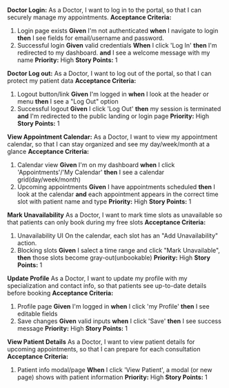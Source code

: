 **Doctor Login:**
As a Doctor, I want to log in to the portal, so that I can securely manage my appointments.
**Acceptance Criteria:**
1. Login page exists
   **Given** I'm not authenticated
   **when** I navigate to login
   **then** I see fields for email/username and password.
2. Successful login
   **Given** valid credentials
   **When** I click 'Log In'
   **then** I'm redirected to my dashboard.
   **and** I see a welcome message with my name
**Priority:** High
**Story Points:** 1

**Doctor Log out:**
As a Doctor, I want to log out of the portal, so that I can protect my patient data
**Acceptance Criteria:**
1. Logout button/link
   **Given** I'm logged in
   **when** I look at the header or menu
   **then** I see a "Log Out" option
2. Successful logout
   **Given** I click 'Log Out'
   **then** my session is terminated
   **and** I'm redirected to the public landing or login page
**Priority:** High
**Story Points:**  1

**View Appointment Calendar:**
As a Doctor, I want to view my appointment calendar, so that I can stay organized and see my day/week/month at a glance
**Acceptance Criteria:**
1. Calendar view
   **Given** I'm on my dashboard
   **when** I click 'Appointments'/'My Calendar'
   **then** I see a calendar grid(day/week/month)
2. Upcoming appointments
   **Given** I have appointments scheduled
   **then** I look at the calendar
   **and** each appointment appears in the correct time slot with patient name and type
**Priority:** High
**Story Points:**  1

**Mark Unavailability**
As a Doctor, I want to mark time slots as unavailable so that patients can only book during my free slots
**Acceptance Criteria:**
1. Unavailability UI
   On the calendar, each slot has an "Add Unavailability" action.
2. Blocking slots
   **Given** I salect a time range and click "Mark Unavailable",
   **then** those slots become gray-out(unbookable)
**Priority:** High
**Story Points:**  1

**Update Profile**
As a Doctor, I want to update my profile with my specialization and contact info, so that patients see up-to-date details
before booking
**Acceptance Criteria:**
1. Profile page
   **Given** I'm logged in
   **when** I click 'my Profile'
   **then** I see editable fields
2. Save changes
   **Given** valid inputs
   **when** I click 'Save'
   **then** I see success message
**Priority:** High
**Story Points:**  1

**View Patient Details**
As a Doctor, I want to view patient details for upcoming appointments, so that I can prepare for each consultation
**Acceptance Criteria:**
1. Patient info modal/page
   **When** I click 'View Patient', a modal (or new page) shows with patient information
**Priority:** High
**Story Points:**  1
